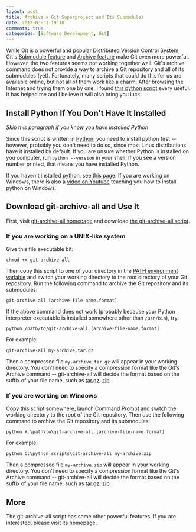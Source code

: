 ```yaml
---
layout: post
title: Archive a Git Superproject and Its Submodules
date: 2012-03-31 19:18
comments: true
categories: [Software Development, Git]
---
```


While [Git][] is a powerful and popular [Distributed Version Control System][],
Git's [Submodule feature](http://book.git-scm.com/5_submodules.html) and
[Archive feature](http://linux.die.net/man/1/git-archive) make Git even more
powerful. However, the two features seems not working together well: Git's
archive command does not provide a way to archive a Git repository and all of
its submodules (yet). Fortunately, many scripts that could do this for us are
available online, but not all of them work like a charm. After browsing the
Internet and trying them one by one, I found
[this python script][git-archive-all] every useful. It has helped me and I
believe it will also bring you luck.

<!-- more -->

## Install Python If You Don't Have It Installed

_Skip this paragraph if you know you have installed Python_

Since this script is written in [Python][], you need to install python first --
however, probably you don't need to do so, since most Linux distributions have
it installed by default. If you are unsure whether Python is installed on you
computer, run `python --version` in your shell. If you see a version number
printed, that means you have installed Python.

If you haven't installed python, see
[this page](http://wiki.python.org/moin/BeginnersGuide/Download). If you are
working on Windows, there is also a
[video on Youtube](http://youtu.be/4Mf0h3HphEA) teaching you how to install
python on Windows.

## Download git-archive-all and Use It

First, visit [git-archive-all homepage][git-archive-all] and download
[the git-archive-all script](https://github.com/Kentzo/git-archive-all/raw/master/git-archive-all).

### If you are working on a UNIX-like system

Give this file executable bit:

    chmod +x git-archive-all

Then copy this script to one of your directory in the
[PATH environment variable](http://en.wikipedia.org/wiki/PATH_\(variable\))
and switch your working directory to the root directory of your Git repository.
Run the following command to archive the Git repository and its submodules:

    git-archive-all [archive-file-name.format]

If the above command does not work (probably because your Python interpreter
executable is installed somewhere other than `/usr/bin`), try:

    python /path/to/git-archive-all [archive-file-name.format]

For example:

    git-archive-all my-archive.tar.gz

Then a compressed file `my-archive.tar.gz` will appear in your working
directory. You don't need to specify a compression format like the Git's
Archive command -- git-archive-all will decide the format based on the
suffix of your file name, such as [tar.gz][tar], [zip][].

### If you are working on Windows

Copy this script somewhere, launch
[Command Prompt](http://en.wikipedia.org/wiki/Command_Prompt) and switch the
working directory to the root of the Git repository. Then use the following
command to archive the Git repository and its submodules:

    python X:\path\to\git-archive-all [archive-file-name.format]

For example:

    python C:\python_scripts\git-archive-all my-archive.zip

Then a compressed file `my-archive.zip` will appear in your working directory.
You don't need to specify a compression format like the Git's Archive command --
git-archive-all will decide the format based on the suffix of your file name,
such as [tar.gz][tar], [zip][].

## More

The git-archive-all script has some other powerful features. If you are
interested, please visit [its homepage][git-archive-all].


[Distributed Version Control System]: http://en.wikipedia.org/wiki/Distributed_revision_control
[Git]: http://www.git-scm.com
[Python]: http://www.python.org
[git-archive-all]: https://github.com/Kentzo/git-archive-all
[tar]: http://en.wikipedia.org/wiki/Tar_(file_format)
[zip]: http://en.wikipedia.org/wiki/ZIP_(file_format)
